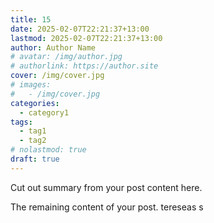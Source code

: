 ```yaml
---
title: 15
date: 2025-02-07T22:21:37+13:00
lastmod: 2025-02-07T22:21:37+13:00
author: Author Name
# avatar: /img/author.jpg
# authorlink: https://author.site
cover: /img/cover.jpg
# images:
#   - /img/cover.jpg
categories:
  - category1
tags:
  - tag1
  - tag2
# nolastmod: true
draft: true
---
```


Cut out summary from your post content here.

<!--more-->

The remaining content of your post.
tereseas s